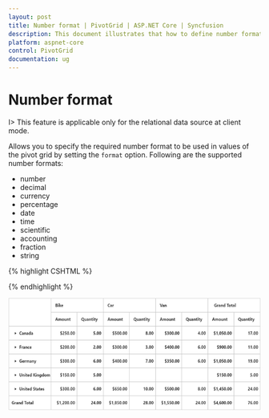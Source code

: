 ```yaml
---
layout: post
title: Number format | PivotGrid | ASP.NET Core | Syncfusion
description: This document illustrates that how to define number formats and its types in ASP.NET Core PivotGrid control
platform: aspnet-core
control: PivotGrid
documentation: ug
---
```


# Number format

I> This feature is applicable only for the relational data source at client mode.

Allows you to specify the required number format to be used in values of the pivot grid by setting the `format` option. Following are the supported number formats:

* number
* decimal
* currency
* percentage
* date
* time
* scientific
* accounting
* fraction
* string

{% highlight CSHTML %}

<ej-pivot-grid id="PivotGrid1" load="onload">
    <e-data-source>
        <e-pivot-rows>
            <e-row-field field-name="State" field-caption="State"></e-row-field>
            <e-row-field field-name="Country" field-caption="Country"></e-row-field>
        </e-pivot-rows>
        <e-pivot-columns>
            <e-column-field field-name="Product" field-caption="Product"></e-column-field>
        </e-pivot-columns>
        <e-pivot-values>
            <e-value-field field-name="Amount" field-caption="Amount" format="currency"></e-value-field>
            <e-value-field field-name="Quantity" field-caption="Quantity" format="decimal"></e-value-field>
        </e-pivot-values>
    </e-data-source>
</ej-pivot-grid>

 {% endhighlight %}

![Number formatting in ASP NET Core pivot grid relational client mode](Number-Format_images/Numberformat.png)

